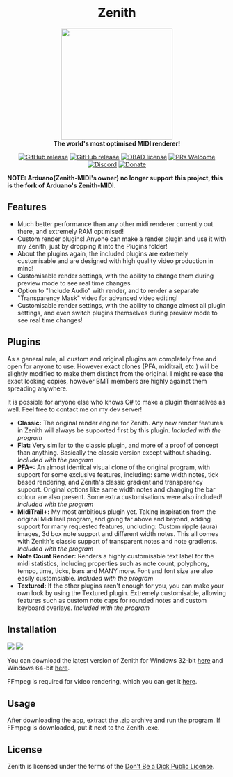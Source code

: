 <h1 align="center">Zenith</h1>

<p align="center">
    <img src="https://i.imgur.com/jshhiL3.png" width="256" />
    <br />
    <strong>The world's most optimised MIDI renderer!</strong>
</p>

<p align="center">
    <a href="https://github.com/arduano/Zenith-MIDI/releases/"><img src="https://img.shields.io/github/release/arduano/Zenith-MIDI.svg?style=flat-square" alt="GitHub release"></a>
    <a href="https://github.com/arduano/Zenith-MIDI/releases/"><img src="https://img.shields.io/github/downloads/arduano/Zenith-MIDI/total.svg?style=flat-square" alt="GitHub release"></a>
    <a href="https://github.com/arduano/Zenith-MIDI/blob/master/LICENSE"><img src="https://img.shields.io/badge/license-DBAD-blue.svg?style=flat-square" alt="DBAD license"></a>
    <a href="http://makeapullrequest.com"><img src="https://img.shields.io/badge/PRs-welcome-brightgreen.svg?style=flat-square" alt="PRs Welcome"></a>
    <a href="https://discord.gg/Aj4cb5"><img src="https://img.shields.io/discord/549344616210628609.svg?color=7289DA&style=flat-square" alt="Discord"></a>
    <a href="https://www.paypal.com/cgi-bin/webscr?cmd=_s-xclick&hosted_button_id=M9XRCSPYSMBCA&source=url"><img src="https://img.shields.io/badge/Donate-PayPal-green.svg?style=flat-square" alt="Donate"></a>
</p>

<strong>NOTE: Arduano(Zenith-MIDI's owner) no longer support this project, this is the fork of Arduano's Zenith-MIDI.</strong>

## Features
- Much better performance than any other midi renderer currently out there, and extremely RAM optimised!
- Custom render plugins! Anyone can make a render plugin and use it with my Zenith, just by dropping it into the Plugins folder!
- About the plugins again, the included plugins are extremely customisable and are designed with high quality video production in mind!
- Customisable render settings, with the ability to change them during preview mode to see real time changes
- Option to "Include Audio" with render, and to render a separate "Transparency Mask" video for advanced video editing!
- Customisable render settings, with the ability to change almost all plugin settings, and even switch plugins themselves during preview mode to see real time changes! 

## Plugins
As a general rule, all custom and original plugins are completely free and open for anyone to use. However exact clones (PFA, miditrail, etc.) will be slightly modified to make them distinct from the original. I might release the exact looking copies, however BMT members are highly against them spreading anywhere.

It is possible for anyone else who knows C# to make a plugin themselves as well. Feel free to contact me on my dev server! 

- **Classic:** The original render engine for Zenith. Any new render features in Zenith will always be supported first by this plugin. *Included with the program*
- **Flat:** Very similar to the classic plugin, and more of a proof of concept than anything. Basically the classic version except without shading. *Included with the program*
- **PFA+:** An almost identical visual clone of the original program, with support for some exclusive features, including: same width notes, tick based rendering, and Zenith's classic gradient and transparency support. Original options like same width notes and changing the bar colour are also present. Some extra customisations were also included! *Included with the program*
- **MidiTrail+:**  My most ambitious plugin yet. Taking inspiration from the original MidiTrail program, and going far above and beyond, adding support for many requested features, uncluding: Custom ripple (aura) images, 3d box note support and different width notes. This all comes with Zenith's classic support of transparent notes and note gradients. *Included with the program*
- **Note Count Render:** Renders a highly customisable text label for the midi statistics, including properties such as note count, polyphony, tempo, time, ticks, bars and MANY more. Font and font size are also easily customsiable. *Included with the program*
- **Textured:** If the other plugins aren't enough for you, you can make your own look by using the Textured plugin. Extremely customisable, allowing features such as custom note caps for rounded notes and custom keyboard overlays. *Included with the program*

## Installation
[![](https://img.shields.io/github/v/release/arduano/Zenith-MIDI?label=download%2032-bit&style=flat-square)](https://github.com/arduano/Zenith-MIDI/releases/latest/download/Zenithx86.zip) [![](https://img.shields.io/github/v/release/arduano/Zenith-MIDI?label=download%2064-bit&style=flat-square&color=green)](https://github.com/arduano/Zenith-MIDI/releases/latest/download/Zenithx64.zip)

You can download the latest version of Zenith for Windows 32-bit [here](https://github.com/arduano/Zenith-MIDI/releases/latest/download/Zenithx86.zip) and Windows 64-bit [here](https://github.com/arduano/Zenith-MIDI/releases/latest/download/Zenithx64.zip).

FFmpeg is required for video rendering, which you can get it [here](https://ffmpeg.zeranoe.com/builds/).

## Usage
After downloading the app, extract the .zip archive and run the program. If FFmpeg is downloaded, put it next to the Zenith .exe.

## License
Zenith is licensed under the terms of the [Don't Be a Dick Public License](https://github.com/arduano/Zenith-MIDI/blob/master/LICENSE).
